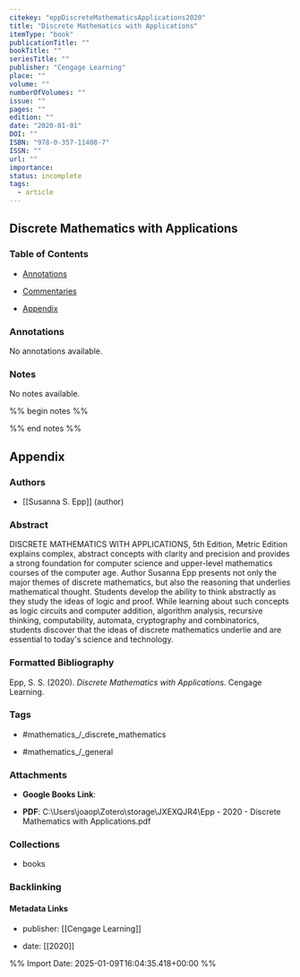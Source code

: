 ```yaml
---
citekey: "eppDiscreteMathematicsApplications2020"
title: "Discrete Mathematics with Applications"
itemType: "book"
publicationTitle: ""
bookTitle: ""
seriesTitle: ""
publisher: "Cengage Learning"
place: ""
volume: ""
numberOfVolumes: ""
issue: ""
pages: ""
edition: ""
date: "2020-01-01"
DOI: ""
ISBN: "978-0-357-11408-7"
ISSN: ""
url: ""
importance: 
status: incomplete
tags:
  - article
---
```


## Discrete Mathematics with Applications

### Table of Contents

- [Annotations](#annotations)

+ [Commentaries](#commentaries)

- [Appendix](#appendix)

### Annotations


No annotations available.


### Notes


No notes available.


%% begin notes %%

<!-- Write your personal notes here -->

%% end notes %%

## Appendix

### Authors


- [[Susanna S. Epp]] (author)



### Abstract

DISCRETE MATHEMATICS WITH APPLICATIONS, 5th Edition, Metric Edition explains complex, abstract concepts with clarity and precision and provides a strong foundation for computer science and upper-level mathematics courses of the computer age. Author Susanna Epp presents not only the major themes of discrete mathematics, but also the reasoning that underlies mathematical thought. Students develop the ability to think abstractly as they study the ideas of logic and proof. While learning about such concepts as logic circuits and computer addition, algorithm analysis, recursive thinking, computability, automata, cryptography and combinatorics, students discover that the ideas of discrete mathematics underlie and are essential to today's science and technology.


### Formatted Bibliography

Epp, S. S. (2020). _Discrete Mathematics with Applications_. Cengage Learning.


### Tags


- #mathematics_/_discrete_mathematics

- #mathematics_/_general




### Attachments


- **Google Books Link**: 

- **PDF**: C:\Users\joaop\Zotero\storage\JXEXQJR4\Epp - 2020 - Discrete Mathematics with Applications.pdf




### Collections


- books





### Backlinking


#### Metadata Links



- publisher: [[Cengage Learning]]



- date: [[2020]]





<!-- Any additional notes or comments -->


%% Import Date: 2025-01-09T16:04:35.418+00:00 %%
